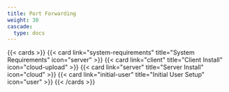 ```yaml
---
title: Port Forwarding
weight: 30
cascade:
  type: docs
---
```


{{< cards >}}
  {{< card link="system-requirements" title="System Requirements" icon="server" >}}
  {{< card link="client" title="Client Install" icon="cloud-upload" >}}
  {{< card link="server" title="Server Install" icon="cloud" >}}
  {{< card link="initial-user" title="Initial User Setup" icon="user" >}}
{{< /cards >}}
